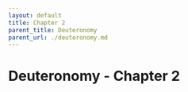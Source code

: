 ```yaml
---
layout: default
title: Chapter 2
parent_title: Deuteronomy
parent_url: ./deuteronomy.md
---
```


# Deuteronomy - Chapter 2
